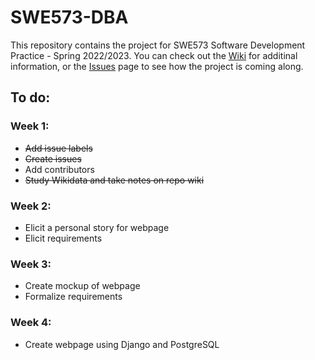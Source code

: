 # SWE573-DBA
This repository contains the project for SWE573 Software Development Practice - Spring 2022/2023. You can check out the [Wiki](https://github.com/dbaslan/SWE573-DBA/wiki) for additinal information, or the [Issues](https://github.com/dbaslan/SWE573-DBA/issues) page to see how the project is coming along.

## To do:
### Week 1:
- ~~Add  issue labels~~
- ~~Create issues~~
- Add contributors
- ~~Study Wikidata and take notes on repo wiki~~
### Week 2:
- Elicit a personal story for webpage
- Elicit requirements
### Week 3:
- Create mockup of webpage
- Formalize requirements
### Week 4:
- Create webpage using Django and PostgreSQL
